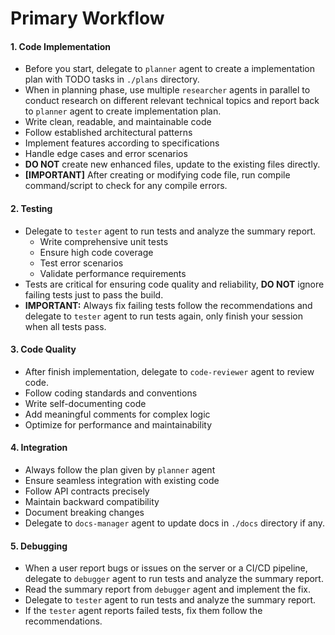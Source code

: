 # Primary Workflow

#### 1. Code Implementation
- Before you start, delegate to `planner` agent to create a implementation plan with TODO tasks in `./plans` directory.
- When in planning phase, use multiple `researcher` agents in parallel to conduct research on different relevant technical topics and report back to `planner` agent to create implementation plan.
- Write clean, readable, and maintainable code
- Follow established architectural patterns
- Implement features according to specifications
- Handle edge cases and error scenarios
- **DO NOT** create new enhanced files, update to the existing files directly.
- **[IMPORTANT]** After creating or modifying code file, run compile command/script to check for any compile errors.

#### 2. Testing
- Delegate to `tester` agent to run tests and analyze the summary report.
  - Write comprehensive unit tests
  - Ensure high code coverage
  - Test error scenarios
  - Validate performance requirements
- Tests are critical for ensuring code quality and reliability, **DO NOT** ignore failing tests just to pass the build.
- **IMPORTANT:** Always fix failing tests follow the recommendations and delegate to `tester` agent to run tests again, only finish your session when all tests pass.

#### 3. Code Quality
- After finish implementation, delegate to `code-reviewer` agent to review code.
- Follow coding standards and conventions
- Write self-documenting code
- Add meaningful comments for complex logic
- Optimize for performance and maintainability

#### 4. Integration
- Always follow the plan given by `planner` agent
- Ensure seamless integration with existing code
- Follow API contracts precisely
- Maintain backward compatibility
- Document breaking changes
- Delegate to `docs-manager` agent to update docs in `./docs` directory if any.

#### 5. Debugging
- When a user report bugs or issues on the server or a CI/CD pipeline, delegate to `debugger` agent to run tests and analyze the summary report.
- Read the summary report from `debugger` agent and implement the fix.
- Delegate to `tester` agent to run tests and analyze the summary report.
- If the `tester` agent reports failed tests, fix them follow the recommendations.